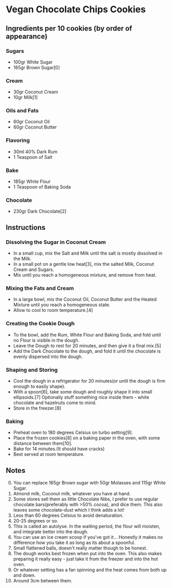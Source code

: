 # Vegan Chocolate Chips Cookies


## Ingredients per 10 cookies (by order of appearance)
### Sugars
- 100gr White Sugar
- 165gr Brown Sugar[0]

### Cream
- 30gr Coconut Cream
- 10gr Milk[1]

### Oils and Fats
- 60gr Coconut Oil
- 60gr Coconut Butter

### Flavoring
- 30ml 40% Dark Rum
- 1 Teaspoon of Salt

### Bake
- 185gr White Flour
- 1 Teaspoon of Baking Soda

### Chocolate
- 230gr Dark Chocolate[2]



## Instructions
### Dissolving the Sugar in Coconut Cream
- In a small cup, mix the Salt and Milk until the salt is mostly dissolved in the Milk.
- In a small pot on a gentle low heat[3], mix the salted Milk, Coconut Cream and Sugars.
- Mix until you reach a homogeneous mixture, and remove from heat.

### Mixing the Fats and Cream
- In a large bowl, mix the Coconut Oil, Coconut Butter and the Heated Mixture until you reach a homogeneous state.
- Allow to cool to room temperature.[4]

### Creating the Cookie Dough
- To the bowl, add the Rum, White Flour and Baking Soda, and fold until no Flour is visible in the dough.
- Leave the Dough to rest for 20 minutes, and then give it a final mix.[5]
- Add the Dark Chocolate to the dough, and fold it until the chocolate is evenly dispersed into the dough.

### Shaping and Storing
- Cool the dough in a refrigerator for 20 minutes(or until the dough is firm enough to easily shape).
- With a spoon[6], take some dough and roughly shape it into small ellipsoids.[7] Optionally stuff something nice inside them - white chocolate and hazelnuts come to mind.
- Store in the freezer.[8]

### Baking
- Preheat oven to 180 degrees Celsius on turbo setting[9].
- Place the frozen cookies[8] on a baking paper in the oven, with some distance between them[10].
- Bake for 14 minutes.(It should have cracks)
- Best served at room temperature.


## Notes
00. You can replace 165gr Brown sugar with 50gr Molasses and 115gr White Sugar.
01. Almond milk, Coconut milk, whatever you have at hand.
02. Some stores sell them as little Chocolate Nibs, I prefer to use regular chocolate bars(preferably with >50% cocoa), and dice them. This also leaves some chocolate-dust which I think adds a lot!
03. Less than 60 degrees Celsius to avoid denaturation.
04. 20-25 degrees or so.
05. This is called an autolyse. In the waiting period, the flour will moisten, and integrate better into the dough.
06. You can use an ice cream scoop if you've got it... Honestly it makes no difference how you take it as long as its about a spoonful.
07. Small flattened balls, doesn't really matter though to be honest.
08. The dough works best frozen when put into the oven. This also makes preparing it really easy - just take it from the freezer and into the hot oven.
09. Or whatever setting has a fan spinning and the heat comes from both up and down.
10. Around 3cm between them.

